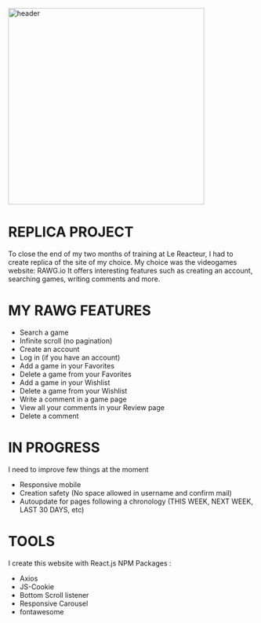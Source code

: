 <img src="https://user-images.githubusercontent.com/114014511/210276209-8488de38-6b7c-4c91-85f4-6fa01b4ff927.png" alt="header" width=400 />


# REPLICA PROJECT

To close the end of my two months of training at Le Reacteur, I had to create replica of the site of my choice. My choice was the videogames website: RAWG.io
It offers interesting features such as creating an account, searching games, writing comments and more.

# MY RAWG FEATURES

* Search a game
* Infinite scroll (no pagination)
* Create an account
* Log in (if you have an account)
* Add a game in your Favorites
* Delete a game from your Favorites
* Add a game in your Wishlist
* Delete a game from your Wishlist
* Write a comment in a game page
* View all your comments in your Review page
* Delete a comment

# IN PROGRESS

I need to improve few things at the moment
- Responsive mobile 
- Creation safety (No space allowed in username and confirm mail)
- Autoupdate for pages following a chronology (THIS WEEK, NEXT WEEK, LAST 30 DAYS, etc)

# TOOLS

I create this website with React.js
NPM Packages : 
- Axios 
- JS-Cookie
- Bottom Scroll listener
- Responsive Carousel
- fontawesome
